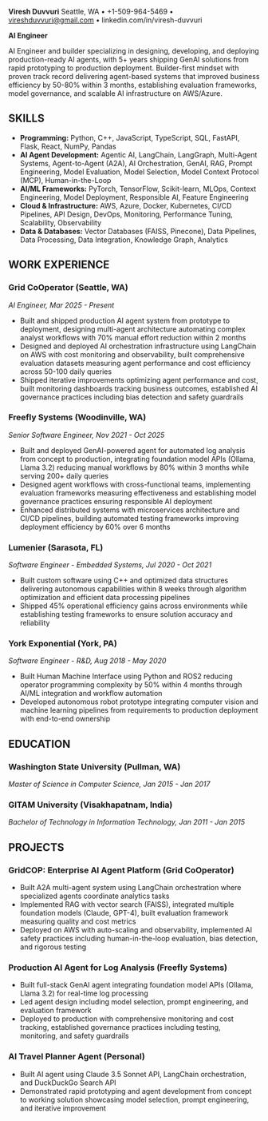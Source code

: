 **Viresh Duvvuri**
Seattle, WA • +1-509-964-5469 • vireshduvvuri@gmail.com • linkedin.com/in/viresh-duvvuri

**AI Engineer**

AI Engineer and builder specializing in designing, developing, and deploying production-ready AI agents, with 5+ years shipping GenAI solutions from rapid prototyping to production deployment. Builder-first mindset with proven track record delivering agent-based systems that improved business efficiency by 50-80% within 3 months, establishing evaluation frameworks, model governance, and scalable AI infrastructure on AWS/Azure.

## SKILLS

*   **Programming:** Python, C++, JavaScript, TypeScript, SQL, FastAPI, Flask, React, NumPy, Pandas
*   **AI Agent Development:** Agentic AI, LangChain, LangGraph, Multi-Agent Systems, Agent-to-Agent (A2A), AI Orchestration, GenAI, RAG, Prompt Engineering, Model Evaluation, Model Selection, Model Context Protocol (MCP), Human-in-the-Loop
*   **AI/ML Frameworks:** PyTorch, TensorFlow, Scikit-learn, MLOps, Context Engineering, Model Deployment, Responsible AI, Feature Engineering
*   **Cloud & Infrastructure:** AWS, Azure, Docker, Kubernetes, CI/CD Pipelines, API Design, DevOps, Monitoring, Performance Tuning, Scalability, Observability
*   **Data & Databases:** Vector Databases (FAISS, Pinecone), Data Pipelines, Data Processing, Data Integration, Knowledge Graph, Analytics

## WORK EXPERIENCE

### **Grid CoOperator** (Seattle, WA)

_AI Engineer, Mar 2025 - Present_

*   Built and shipped production AI agent system from prototype to deployment, designing multi-agent architecture automating complex analyst workflows with 70% manual effort reduction within 2 months
*   Designed and deployed AI orchestration infrastructure using LangChain on AWS with cost monitoring and observability, built comprehensive evaluation datasets measuring agent performance and cost efficiency across 50-100 daily queries
*   Shipped iterative improvements optimizing agent performance and cost, built monitoring dashboards tracking business outcomes, established AI governance practices including bias detection and safety guardrails

### **Freefly Systems** (Woodinville, WA)

_Senior Software Engineer, Nov 2021 - Oct 2025_

*   Built and deployed GenAI-powered agent for automated log analysis from concept to production, integrating foundation model APIs (Ollama, Llama 3.2) reducing manual workflows by 80% within 3 months while serving 200+ daily queries
*   Designed agent workflows with cross-functional teams, implementing evaluation frameworks measuring effectiveness and establishing model governance practices ensuring responsible AI deployment
*   Enhanced distributed systems with microservices architecture and CI/CD pipelines, building automated testing frameworks improving deployment efficiency by 60% over 6 months

### **Lumenier** (Sarasota, FL)

_Software Engineer - Embedded Systems, Jul 2020 - Oct 2021_

*   Built custom software using C++ and optimized data structures delivering autonomous capabilities within 8 weeks through algorithm optimization and efficient data processing pipelines
*   Shipped 45% operational efficiency gains across environments while establishing testing frameworks to ensure solution accuracy and reliability

### **York Exponential** (York, PA)

_Software Engineer - R&D, Aug 2018 - May 2020_

*   Built Human Machine Interface using Python and ROS2 reducing operator programming complexity by 50% within 4 months through AI/ML integration and workflow automation
*   Developed autonomous robot prototype integrating computer vision and machine learning pipelines from requirements to production deployment with end-to-end ownership

## EDUCATION

### **Washington State University** (Pullman, WA)

_Master of Science in Computer Science, Jan 2015 - Jan 2017_

### **GITAM University** (Visakhapatnam, India)

_Bachelor of Technology in Information Technology, Jan 2011 - Jan 2015_

## PROJECTS

### **GridCOP: Enterprise AI Agent Platform** (Grid CoOperator)

*   Built A2A multi-agent system using LangChain orchestration where specialized agents coordinate analytics tasks
*   Implemented RAG with vector search (FAISS), integrated multiple foundation models (Claude, GPT-4), built evaluation framework measuring quality and cost metrics
*   Deployed on AWS with auto-scaling and observability, implemented AI safety practices including human-in-the-loop evaluation, bias detection, and rigorous testing

### **Production AI Agent for Log Analysis** (Freefly Systems)

*   Built full-stack GenAI agent integrating foundation model APIs (Ollama, Llama 3.2) for real-time log processing
*   Led agent design including model selection, prompt engineering, and evaluation framework
*   Deployed to production with comprehensive monitoring and cost tracking, established governance practices including testing, monitoring, and safety guardrails

### **AI Travel Planner Agent** (Personal)

*   Built AI agent using Claude 3.5 Sonnet API, LangChain orchestration, and DuckDuckGo Search API
*   Demonstrated rapid prototyping and agent development from concept to working solution showcasing model selection, prompt engineering, and iterative improvement
